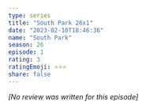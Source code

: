 ```yaml
---
type: series
title: "South Park 26x1"
date: "2023-02-10T18:46:36"
name: "South Park"
season: 26
episode: 1
rating: 3
ratingEmoji: ⭐️⭐️⭐️
share: false
---
```


_[No review was written for this episode]_
